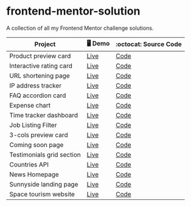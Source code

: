 # frontend-mentor-solution
A collection of all my Frontend Mentor challenge solutions.


| Project     |  🖥 Demo       | :octocat: Source Code  |
| ----------- | ----------- | ----------- |
| Product preview card  |  [Live](https://frontendmentor-product-preview-card.netlify.app)  | [Code](https://github.com/Annie-Chien/frontend-mentor-solution/tree/product-preview-card) |
| Interactive rating card | [Live](https://fementor-rating-card.netlify.app) | [Code](https://github.com/Annie-Chien/frontend-mentor-solution/tree/interactive-rating-card)|
| URL shortening page | [Live](https://fementor-url-shortening-page.netlify.app) | [Code](https://github.com/Annie-Chien/frontend-mentor-solution/tree/url-shortening-page)
| IP address tracker | [Live](https://fementor-ip-address-tracker.netlify.app) | [Code](https://github.com/Annie-Chien/frontend-mentor-solution/tree/ip-address-tracker)
| FAQ accordion card | [Live](https://fementor-accordion-faq.netlify.app) | [Code](https://github.com/Annie-Chien/frontend-mentor-solution/tree/faq-accordion-card)|
| Expense chart | [Live](https://fementor-expense-chart.netlify.app) | [Code](https://github.com/Annie-Chien/frontend-mentor-solution/tree/expense-chart) |
| Time tracker dashboard | [Live](https://fementor-time-tracker.netlify.app) | [Code](https://github.com/Annie-Chien/frontend-mentor-solution/tree/time-tracker-dashboard) |
| Job Listing Filter | [Live](https://fementor-job-listings.netlify.app) | [Code](https://github.com/Annie-Chien/frontend-mentor-solution/tree/job-listings-filter)|
| 3-cols preview card | [Live](https://fementor-preview-card.netlify.app) | [Code](https://github.com/Annie-Chien/frontend-mentor-solution/tree/3cols-preview-card)|
| Coming soon page | [Live](https://fementor-coming-soon-page.netlify.app) | [Code](https://github.com/Annie-Chien/frontend-mentor-solution/tree/coming-soon-page) |
| Testimonials grid section | [Live](https://fementor-testimonials-grid-section.netlify.app) | [Code](https://github.com/Annie-Chien/frontend-mentor-solution/tree/testimonials-grid-section) |
| Countries API | [Live](https://fe-countries-api.netlify.app) | [Code](https://github.com/Annie-Chien/frontend-mentor-solution/tree/countries-api) |
| News Homepage | [Live](https://fementor-news-homepage.netlify.app) | [Code](https://github.com/Annie-Chien/frontend-mentor-solution/tree/news-homepage) |
| Sunnyside landing page | [Live](https://fementor-sunnyside-page.netlify.app) | [Code](https://github.com/Annie-Chien/frontend-mentor-solution/tree/sunnyside-landing-page) |
| Space tourism website | [Live](https://fementor-space-website.netlify.app/destination) | [Code](https://github.com/Annie-Chien/frontend-mentor-solution/tree/space-tourism-website) |

